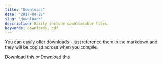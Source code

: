 ```yaml
---
title: "Downloads"
date: "2017-04-29"
slug: "downloads"
description: Easily include downloadable files.
keywords: downloads, pdf
---
```

You can easily offer downloads - just reference them in the markdown and they will be copied across when you compile.

[Download this](pdfs/download-1.pdf) or [Download this](pdfs/download-2.pdf)
